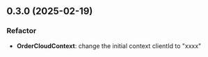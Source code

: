 ## 0.3.0 (2025-02-19)

### Refactor

- **OrderCloudContext**: change the initial context clientId to "xxxx"
